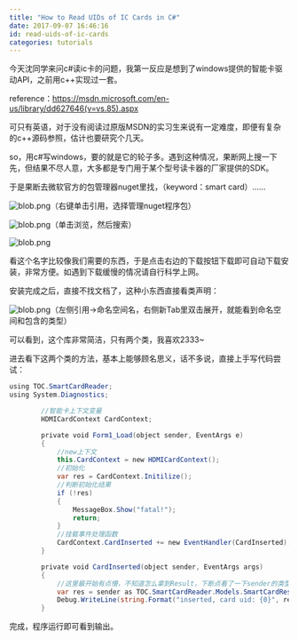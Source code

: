 ```yaml
---
title: "How to Read UIDs of IC Cards in C#"
date: 2017-09-07 16:46:16
id: read-uids-of-ic-cards
categories: tutorials
---
```


今天沈同学来问c#读ic卡的问题，我第一反应是想到了windows提供的智能卡驱动API，之前用c++实现过一套。

reference：<https://msdn.microsoft.com/en-us/library/dd627646(v=vs.85).aspx>

可只有英语，对于没有阅读过原版MSDN的实习生来说有一定难度，即便有复杂的c++源码参照，估计也要研究个几天。

so，用c#写windows，要的就是它的轮子多。遇到这种情况，果断网上搜一下先，但结果不尽人意，大多都是专门用于某个型号读卡器的厂家提供的SDK。

于是果断去微软官方的包管理器nuget里找，（keyword：smart card）……

![blob.png](https://jootu.org/zb_users/upload/2017/09/201709071504774661789738.png)（右键单击引用，选择管理nuget程序包）

![blob.png](https://jootu.org/zb_users/upload/2017/09/201709071504774699816376.png)（单击浏览，然后搜索）

![blob.png](https://jootu.org/zb_users/upload/2017/09/201709071504774749153233.png)

看这个名字比较像我们需要的东西，于是点击右边的下载按钮下载即可自动下载安装，非常方便。如遇到下载缓慢的情况请自行科学上网。

安装完成之后，直接不找文档了，这种小东西直接看类声明：

![blob.png](https://jootu.org/zb_users/upload/2017/09/201709071504774880331755.png)（左侧引用->命名空间名，右侧新Tab里双击展开，就能看到命名空间和包含的类型）

可以看到，这个库非常简洁，只有两个类，我喜欢2333~

进去看下这两个类的方法，基本上能够顾名思义，话不多说，直接上手写代码尝试：

```csharp
using TOC.SmartCardReader;
using System.Diagnostics;

        //智能卡上下文变量
        HDMICardContext CardContext;

        private void Form1_Load(object sender, EventArgs e)
        {
            //new上下文
            this.CardContext = new HDMICardContext();
            //初始化
            var res = CardContext.Initilize();
            //判断初始化结果
            if (!res)
            {
                MessageBox.Show("fatal!");
                return;
            }
            //挂载事件处理函数
            CardContext.CardInserted += new EventHandler(CardInserted);
        }

        private void CardInserted(object sender, EventArgs args)
        {
            //这里最开始有点懵，不知道怎么拿到Result，下断点看了一下sender的类型就是我们要的Result，于是直接as一下然后输出即可
            var res = sender as TOC.SmartCardReader.Models.SmartCardResult;
            Debug.WriteLine(string.Format("inserted, card uid: {0}", res.CardUID));
        }
```

完成，程序运行即可看到输出。